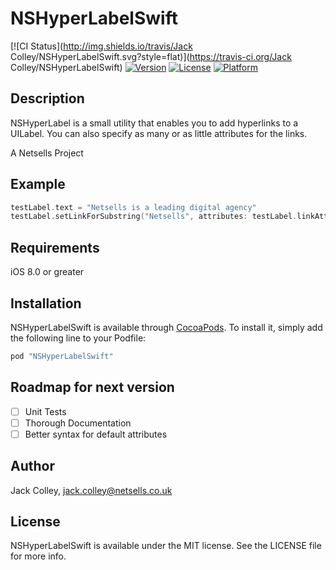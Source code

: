 # NSHyperLabelSwift

[![CI Status](http://img.shields.io/travis/Jack Colley/NSHyperLabelSwift.svg?style=flat)](https://travis-ci.org/Jack Colley/NSHyperLabelSwift)
[![Version](https://img.shields.io/cocoapods/v/NSHyperLabelSwift.svg?style=flat)](http://cocoapods.org/pods/NSHyperLabelSwift)
[![License](https://img.shields.io/cocoapods/l/NSHyperLabelSwift.svg?style=flat)](http://cocoapods.org/pods/NSHyperLabelSwift)
[![Platform](https://img.shields.io/cocoapods/p/NSHyperLabelSwift.svg?style=flat)](http://cocoapods.org/pods/NSHyperLabelSwift)

## Description
NSHyperLabel is a small utility that enables you to add hyperlinks to a UILabel. You can also specify as many or as little attributes for the links. 

A Netsells Project

## Example

```swift
testLabel.text = "Netsells is a leading digital agency"
testLabel.setLinkForSubstring("Netsells", attributes: testLabel.linkAttributeDefault, url: URL(string: "http://netsells.co.uk")!)
```

## Requirements
iOS 8.0 or greater
## Installation

NSHyperLabelSwift is available through [CocoaPods](http://cocoapods.org). To install
it, simply add the following line to your Podfile:

```ruby
pod "NSHyperLabelSwift"
```

## Roadmap for next version

- [ ] Unit Tests
- [ ] Thorough Documentation
- [ ] Better syntax for default attributes

## Author

Jack Colley, jack.colley@netsells.co.uk

## License

NSHyperLabelSwift is available under the MIT license. See the LICENSE file for more info.
